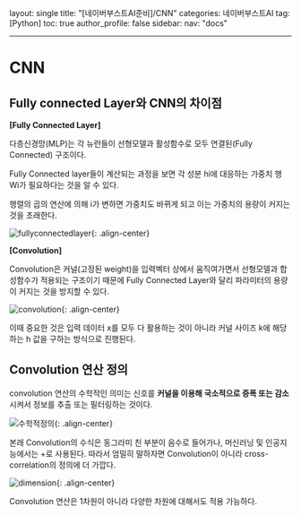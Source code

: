 layout: single
title: "[네이버부스트AI준비]/CNN"
categories: 네이버부스트AI
tag: [Python]
toc: true
author_profile: false
sidebar:
nav: "docs"

---

# CNN

## Fully connected Layer와 CNN의 차이점

**[Fully Connected Layer]**

다층신경망(MLP)는 각 뉴런들이 선형모델과 활성함수로 모두 연결된(Fully Connected) 구조이다.

Fully Connected layer들이 계산되는 과정을 보면 각 성분 hi에 대응하는 가중치 행 Wi가 필요하다는 것을 알 수 있다.

행렬의 곱의 연산에 의해 i가 변하면 가중치도 바뀌게 되고 이는 가중치의 용량이 커지는 것을 초래한다.

![fullyconnectedlayer]({{site.url}}/images/2023-09-02-naver15/fullyconnectedlayer.png){: .align-center}

**[Convolution]**

Convolution은 커널(고정된 weight)을 입력벡터 상에서 움직여가면서 선형모델과 합성함수가 적용되는 구조이기 때문에 Fully Connected Layer와 달리 파라미터의 용량이 커지는 것을 방지할 수 있다.

![convolution]({{site.url}}/images/2023-09-02-naver15/convolution.png){: .align-center}

이때 중요한 것은 입력 데이터 x를 모두 다 활용하는 것이 아니라 커널 사이즈 k에 해당하는 h 값을 구하는 방식으로 진행된다.

## Convolution 연산 정의

convolution 연산의 수학적인 의미는 신호를 **커널을 이용해 국소적으로 증폭 또는 감소**시켜서 정보를 추출 또는 필터링하는 것이다.

![수학적정의]({{site.url}}/images/2023-09-02-naver15/수학적정의.png){: .align-center}

본래 Convolution의 수식은 동그라미 친 부분이 음수로 들어가나, 머신러닝 및 인공지능에서는 +로 사용된다. 따라서 엄밀히 말하자면 Convolution이 아니라 cross-correlation의 정의에 더 가깝다.

![dimension]({{site.url}}/images/2023-09-02-naver15/dimension.png){: .align-center}

Convolution 연산은 1차원이 아니라 다양한 차원에 대해서도 적용 가능하다.
